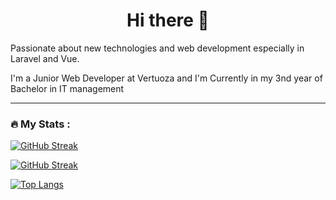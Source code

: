 
<h1 align="center">  Hi there 👋</h1>
 
Passionate about new technologies and web development especially in Laravel and Vue. 

I'm a Junior Web Developer at Vertuoza and I'm Currently in my 3nd year of Bachelor in IT management

---

### :fire: My Stats :
[![GitHub Streak](https://github-readme-streak-stats.herokuapp.com/?user=RomainM27&theme=dark)](https://git.io/streak-stats)

[![GitHub Streak](http://github-readme-streak-stats.herokuapp.com?user=RomainM27&theme=darcula&background=000000)](https://git.io/streak-stats)

[![Top Langs](https://github-readme-stats.vercel.app/api/top-langs/?username=RomainM27&layout=compact&theme=dracula)](https://github.com/anuraghazra/github-readme-stats)

<!-- if you want to see my projects : [My github page](https://github.com/RomainM27/AllProject_Romain-Mathieu) -->
<!--
**RomainM27/RomainM27** is a ✨ _special_ ✨ repository because its `README.md` (this file) appears on your GitHub profile.

Here are some ideas to get you started:

- 🔭 I’m currently working on ...
- 🌱 I’m currently learning ...
- 👯 I’m looking to collaborate on ...
- 🤔 I’m looking for help with ...
- 💬 Ask me about ...
- 📫 How to reach me: ...
- 😄 Pronouns: ...
- ⚡ Fun fact: ...
-->
